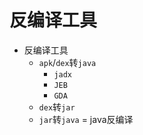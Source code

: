 # 反编译工具

* 反编译工具
  * `apk`/`dex`转`java`
    * `jadx`
    * `JEB`
    * `GDA`
  * `dex`转`jar`
  * `jar`转`java` = java反编译
